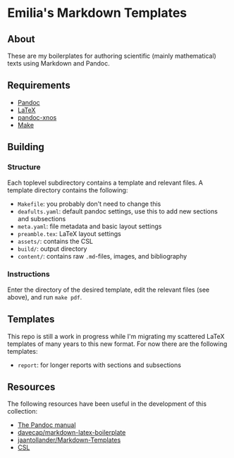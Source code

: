 # Emilia's Markdown Templates

## About
These are my boilerplates for authoring scientific (mainly mathematical) texts using Markdown and Pandoc.

## Requirements
- [Pandoc](https://pandoc.org/)
- [LaTeX](https://www.latex-project.org/)
- [pandoc-xnos](https://github.com/tomduck/pandoc-xnos)
- [Make](https://www.gnu.org/software/make/)

## Building
### Structure
Each toplevel subdirectory contains a template and relevant files.
A template directory contains the following:

- `Makefile`: you probably don't need to change this
- `deafults.yaml`: default pandoc settings, use this to add new sections and subsections
- `meta.yaml`: file metadata and basic layout settings
- `preamble.tex`: LaTeX layout settings
- `assets/`: contains the CSL
- `build/`: output directory
- `content/`: contains raw `.md`-files, images, and bibliography

### Instructions
Enter the directory of the desired template, edit the relevant files (see above), and run `make pdf`.

## Templates
This repo is still a work in progress while I'm migrating my scattered LaTeX templates of many years to this new format.
For now there are the following templates:

- `report`: for longer reports with sections and subsections

## Resources
The following resources have been useful in the development of this collection:

- [The Pandoc manual](https://pandoc.org/MANUAL.html#synopsis)
- [davecap/markdown-latex-boilerplate](https://github.com/davecap/markdown-latex-boilerplate)
- [jaantollander/Markdown-Templates](https://github.com/jaantollander/Markdown-Templates)
- [CSL](https://editor.citationstyles.org/about/)

